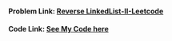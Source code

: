 #### Problem Link: [Reverse LinkedList-II-Leetcode](https://leetcode.com/problems/reverse-linked-list-ii/)

#### Code Link: [See My Code here](https://github.com/Nidhikumari-4/DSA-EndGame/blob/main/01.Data%20Structure/01.LinkedList/01.Singly-LinkedList/Leetcode%20Qs/02.Reverse%20LL%20%20II/reverseLL_II.cpp) 